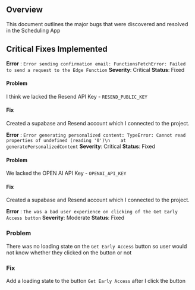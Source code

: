 ## Overview
This document outlines the major bugs that were discovered and resolved in the Scheduling App

## Critical Fixes Implemented
**Error** : `Error sending confirmation email: FunctionsFetchError: Failed to send a request to the Edge Function`
**Severity**: Critical
**Status**: Fixed

#### Problem
I think we lacked the Resend API Key - `RESEND_PUBLIC_KEY`

#### Fix
Created a supabase and Resend account which I connected to the project.



**Error** : `Error generating personalized content: TypeError: Cannot read properties of undefined (reading '0')\n    at generatePersonalizedContent`
**Severity**: Critical
**Status**: Fixed


#### Problem
We lacked the OPEN AI API Key - `OPENAI_API_KEY`

#### Fix
Created a supabase and Resend account which I connected to the project.

**Error** : `The was a bad user experience on clicking of the Get Early Access button`
**Severity**: Moderate
**Status**: Fixed

### Problem
There was no loading state on the `Get Early Access` button so user would not know whether they clicked on the button or not

### Fix
Add a loading state to the button `Get Early Access` after I click the button 
 




